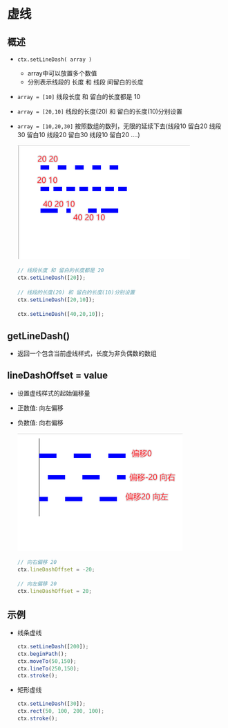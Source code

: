 # 虚线

## 概述

+ `ctx.setLineDash( array )`

  + array中可以放置多个数值
  + 分别表示线段的 长度 和 线段 间留白的长度

+ `array = [10]`  线段长度 和 留白的长度都是 10

+ `array = [20,10]` 线段的长度(20) 和 留白的长度(10)分别设置

+ `array = [10,20,30]`   按照数组的数列，无限的延续下去(线段10  留白20 线段30 留白10 线段20 留白30 线段10 留白20  ....)

  ![setLineDash](./images/setLineDash.png)

  ```js
  // 线段长度 和 留白的长度都是 20
  ctx.setLineDash([20]);

  // 线段的长度(20) 和 留白的长度(10)分别设置
  ctx.setLineDash([20,10]);

  ctx.setLineDash([40,20,10]);
  ```

## getLineDash()

+ 返回一个包含当前虚线样式，长度为非负偶数的数组

## lineDashOffset = value

+ 设置虚线样式的起始偏移量

+ 正数值: 向左偏移
+ 负数值: 向右偏移

  ![lineDashOffset](./images/lineDashOffset.png)

  ```js
  // 向右偏移 20
  ctx.lineDashOffset = -20;

  // 向左偏移 20
  ctx.lineDashOffset = 20;
  ```

## 示例

+ 线条虚线

  ```js
  ctx.setLineDash([200]);
  ctx.beginPath();
  ctx.moveTo(50,150);
  ctx.lineTo(250,150);
  ctx.stroke();
  ```

+ 矩形虚线

  ```js
  ctx.setLineDash([30]);
  ctx.rect(50, 100, 200, 100);
  ctx.stroke();
  ```

